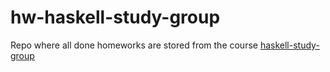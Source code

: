 # hw-haskell-study-group
Repo where all done homeworks are stored from the course [haskell-study-group](https://github.com/kyivlambda/haskell-study-group)
